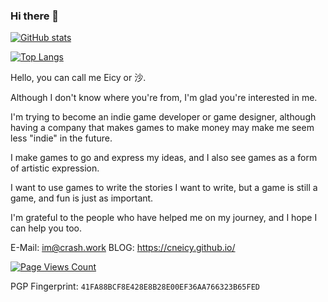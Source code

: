 ### Hi there 👋
[![GitHub stats](https://github-readme-stats-cneicy.vercel.app/api?username=cneicy&show_icons=true&theme=tokyonight)](https://github.com/cneicy/github-readme-stats)

[![Top Langs](https://github-readme-stats-cneicy.vercel.app/api/top-langs/?username=cneicy&layout=compact&theme=blueberry&hide=html&card_width=445)](https://github.com/cneicy/github-readme-stats)

Hello, you can call me Eicy or 沙.

Although I don't know where you're from, I'm glad you're interested in me.

I'm trying to become an indie game developer or game designer, although having a company that makes games to make money may make me seem less "indie" in the future.

I make games to go and express my ideas, and I also see games as a form of artistic expression.

I want to use games to write the stories I want to write, but a game is still a game, and fun is just as important.

I'm grateful to the people who have helped me on my journey, and I hope I can help you too.

E-Mail: im@crash.work
BLOG: https://cneicy.github.io/

[![Page Views Count](https://badges.toozhao.com/badges/01GMEV5DFNT4YVXEXA5G6W998P/green.svg)](https://badges.toozhao.com/stats/01GMEV5DFNT4YVXEXA5G6W998P "Get your own page views count badge on badges.toozhao.com")

PGP Fingerprint: `41FA88BCF8E428E8B28E00EF36AA766323B65FED`
